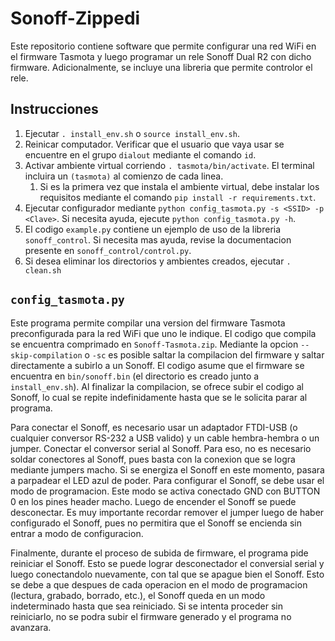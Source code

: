 # Sonoff-Zippedi

Este repositorio contiene software que permite configurar una red WiFi en el firmware Tasmota y luego programar un rele Sonoff Dual R2 con dicho firmware. Adicionalmente, se incluye una libreria que permite controlor el rele.

## Instrucciones

1. Ejecutar `. install_env.sh` o `source install_env.sh`.
2. Reinicar computador. Verificar que el usuario que vaya usar se encuentre en el grupo `dialout` mediante el comando `id`.
3. Activar ambiente virtual corriendo `. tasmota/bin/activate`. El terminal incluira un `(tasmota)` al comienzo de cada linea.
    1. Si es la primera vez que instala el ambiente virtual, debe instalar los requisitos mediante el comando `pip install -r requirements.txt`.
4. Ejecutar configurador mediante `python config_tasmota.py -s <SSID> -p <Clave>`. Si necesita ayuda, ejecute `python config_tasmota.py -h`.
5. El codigo `example.py` contiene un ejemplo de uso de la libreria `sonoff_control`. Si necesita mas ayuda, revise la documentacion presente en `sonoff_control/control.py`.
6. Si desea eliminar los directorios y ambientes creados, ejecutar `. clean.sh`

## `config_tasmota.py`

Este programa permite compilar una version del firmware Tasmota preconfigurada para la red WiFi que uno le indique. El codigo que compila se encuentra comprimado en `Sonoff-Tasmota.zip`. Mediante la opcion `--skip-compilation` o `-sc` es posible saltar la compilacion del firmware y saltar directamente a subirlo a un Sonoff. El codigo asume que el firmware se encuentra en `bin/sonoff.bin` (el directorio es creado junto a `install_env.sh`). Al finalizar la compilacion, se ofrece subir el codigo al Sonoff, lo cual se repite indefinidamente hasta que se le solicita parar al programa.

Para conectar el Sonoff, es necesario usar un adaptador FTDI-USB (o cualquier conversor RS-232 a USB valido) y un cable hembra-hembra o un jumper. Conectar el conversor serial al Sonoff. Para eso, no es necesario soldar conectores al Sonoff, pues basta con la conexion que se logra mediante jumpers macho. Si se energiza el Sonoff en este momento, pasara a parpadear el LED azul de poder. Para configurar el Sonoff, se debe usar el modo de programacion. Este modo se activa conectado GND con BUTTON 0 en los pines header macho. Luego de encender el Sonoff se puede desconectar. Es muy importante recordar remover el jumper luego de haber configurado el Sonoff, pues no permitira que el Sonoff se encienda sin entrar a modo de configuracion.

Finalmente, durante el proceso de subida de firmware, el programa pide reiniciar el Sonoff. Esto se puede lograr desconectador el conversial serial y luego conectandolo nuevamente, con tal que se apague bien el Sonoff. Esto se debe a que despues de cada operacion en el modo de programacion (lectura, grabado, borrado, etc.), el Sonoff queda en un modo indeterminado hasta que sea reiniciado. Si se intenta proceder sin reiniciarlo, no se podra subir el firmware generado y el programa no avanzara.